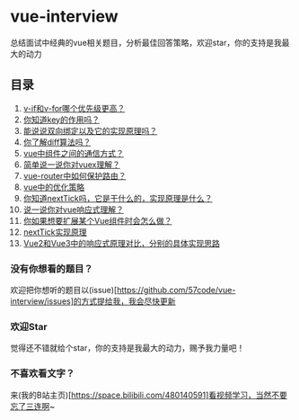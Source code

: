 # vue-interview
总结面试中经典的vue相关题目，分析最佳回答策略，欢迎star，你的支持是我最大的动力


## 目录
1. [v-if和v-for哪个优先级更高？](public/01/README.md)
2. [你知道key的作用吗？](public/02/README.md)
3. [能说说双向绑定以及它的实现原理吗？](public/03/README.md)
4. [你了解diff算法吗？](public/04/README.md)
5. [vue中组件之间的通信方式？](public/05/README.md)
6. [简单说一说你对vuex理解？](public/06/README.md)
7. [vue-router中如何保护路由？](public/07/README.md)
8. [vue中的优化策略](public/08/README.md)
9. [你知道nextTick吗，它是干什么的，实现原理是什么？](public/09/README.md)
10. [说一说你对vue响应式理解？](public/10/README.md)
11. [你如果想要扩展某个Vue组件时会怎么做？](public/11/README.md)
12. [nextTick实现原理](public/12/README.md)
13. [Vue2和Vue3中的响应式原理对比，分别的具体实现思路](public/13/README.md)


### 没有你想看的题目？
欢迎把你想听的题目以(issue)[https://github.com/57code/vue-interview/issues]的方式提给我，我会尽快更新

### 欢迎Star
觉得还不错就给个star，你的支持是我最大的动力，赐予我力量吧！

### 不喜欢看文字？
来(我的B站主页)[https://space.bilibili.com/480140591]看视频学习，当然不要忘了三连啊~
